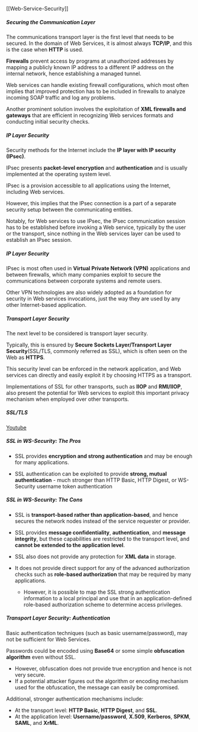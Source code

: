 [[Web-Service-Security]]

##### Securing the Communication Layer

The communications transport layer is the first level that needs to be secured. In the domain of Web Services, it is almost always **TCP/IP**, and this is the case when **HTTP** is used.

**Firewalls** prevent access by programs at unauthorized addresses by mapping a publicly known IP address to a different IP address on the internal network, hence establishing a managed tunnel.

Web services can handle existing firewall configurations, which most often implies that improved protection has to be included in firewalls to analyze incoming SOAP traffic and log any problems.

Another prominent solution involves the exploitation of **XML firewalls and gateways** that are efficient in recognizing Web services formats and conducting initial security checks.


##### IP Layer Security

Security methods for the Internet include the **IP layer with IP security (IPsec)**.

IPsec presents **packet-level encryption** and **authentication** and is usually implemented at the operating system level.

IPsec is a provision accessible to all applications using the Internet, including Web services.

However, this implies that the IPsec connection is a part of a separate security setup between the communicating entities.

Notably, for Web services to use IPsec, the IPsec communication session has to be established before invoking a Web service, typically by the user or the transport, since nothing in the Web services layer can be used to establish an IPsec session.

##### IP Layer Security

IPsec is most often used in **Virtual Private Network (VPN)** applications and between firewalls, which many companies exploit to secure the communications between corporate systems and remote users.

Other VPN technologies are also widely adopted as a foundation for security in Web services invocations, just the way they are used by any other Internet-based application.

##### Transport Layer Security

The next level to be considered is transport layer security.

Typically, this is ensured by **Secure Sockets Layer/Transport Layer Security**(SSL/TLS, commonly referred as SSL), which is often seen on the Web as **HTTPS**.

This security level can be enforced in the network application, and Web services can directly and easily exploit it by choosing HTTPS as a transport.

Implementations of SSL for other transports, such as **IIOP** and **RMI/IIOP**, also present the potential for Web services to exploit this important privacy mechanism when employed over other transports.

##### SSL/TLS
[Youtube](https://youtu.be/sEkw8ZcxtFk)

##### SSL in WS-Security: The Pros

-   SSL provides **encryption and strong authentication** and may be enough for many applications.
    
-   SSL authentication can be exploited to provide **strong, mutual authentication** - much stronger than HTTP Basic, HTTP Digest, or WS-Security username token authentication


##### SSL in WS-Security: The Cons

-   SSL is **transport-based rather than application-based**, and hence secures the network nodes instead of the service requester or provider.
    
-   SSL provides **message confidentiality**, **authentication**, and **message integrity**, but these capabilities are restricted to the transport level, and **cannot be extended to the application level**.
    
-   SSL also does not provide any protection for **XML data** in storage.
    
-   It does not provide direct support for any of the advanced authorization checks such as **role-based authorization** that may be required by many applications.
    
    -   However, it is possible to map the SSL strong authentication information to a local principal and use that in an application-defined role-based authorization scheme to determine access privileges.

##### Transport Layer Security: Authentication

Basic authentication techniques (such as basic username/password), may not be sufficient for Web Services.

Passwords could be encoded using **Base64** or some simple **obfuscation algorithm** even without SSL.

-   However, obfuscation does not provide true encryption and hence is not very secure.
-   If a potential attacker figures out the algorithm or encoding mechanism used for the obfuscation, the message can easily be compromised.

Additional, stronger authentication mechanisms include:

-   At the transport level: **HTTP Basic**, **HTTP Digest**, and **SSL**.
-   At the application level: **Username/password**, **X.509**, **Kerberos**, **SPKM**, **SAML**, and **XrML**.

